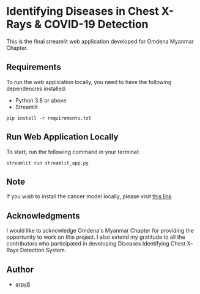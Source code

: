 # Identifying Diseases in Chest X-Rays & COVID-19 Detection

This is the final streamlit web application developed for Omdena Myanmar Chapter.

## Requirements

To run the web application locally, you need to have the following dependencies installed:

- Python 3.8 or above
- Streamlit

```shell
pip install -r requirements.txt
```

## Run Web Application Locally

To start, run the following command in your terminal:

```shell
streamlit run streamlit_app.py
```

## Note
If you wish to install the cancer model locally, please visit [this link](https://drive.google.com/file/d/12yYzHkCih4UTQZaNv3ElKcJwfgt1Is8S/view?usp=sharing)

## Acknowledgments

I would like to acknowledge Omdena's Myanmar Chapter for providing the opportunity to work on this project. I also extend my gratitude to all the contributors who participated in developing Diseases Identifying Chest X-Rays Detection System.

## Author

- [arpy8](https://github.com/arpy8)
